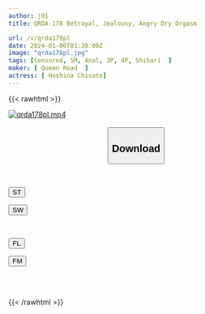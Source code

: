 ```yaml
---
author: j91
title: QRDA-178 Betrayal, Jealousy, Angry Dry Orgasm

url: /v/qrda178pl
date: 2024-01-06T01:30:00Z
image: "qrda178pl.jpg"
tags: [Censored, SM, Anal, 3P, 4P, Shibari	]
maker: [ Queen Road  ]
actress: [ Hoshina Chisato]
---
```



{{< rawhtml >}}

<div class="video" data-videoid="Qe7KbJgLBWI0bDO">
    <a href="javascript:;">
        <img src="/v/qrda178pl/qrda178pl.jpg" width="WIDTH" height="HEIGHT" alt="qrda178pl.mp4" loading="lazy">
    </a>
</div>

<script type="text/javascript" src="https://j91.asia/asset/on-demand-st.js"></script>

<br>
  <link rel="stylesheet" href="https://j91.asia/asset/bs5.css">
  
  <center>
  <button class="btn btn-primary" type="button" data-bs-toggle="collapse" data-bs-target=".multi-collapse" aria-expanded="false" aria-controls="multiCollapseExample1 multiCollapseExample2"><h2>Download</h2></button></center>
</p>
<div class="row">
  <div class="col">
    <div class="collapse multi-collapse" id="multiCollapseExample1">
      <div class="card card-body">
	      	      <br>
<div class="buttons">  
<p><a href="https://streamtape.to/v/Qe7KbJgLBWI0bDO" target="_blank"><button class="btn-hover color-3"><i class="fa fa-download"></i> ST</button></a></p>
<p><a href="https://flaswish.com/lyp9xl8al9z3" target="_blank"><button class="btn-hover color-2"><i class="fa fa-download"></i> SW</button></a></p></div>
    </div>
  </div>
</div>
  <div class="col">
    <div class="collapse multi-collapse" id="multiCollapseExample2">
      <div class="card card-body">
	      <br>
<div class="buttons">
<p><a href="javascript:;" target="_blank"><button class="btn-hover color-9"><i class="fa fa-download"></i> FL</button></a></p>
<p><a href="javascript:;" target="_blank"><button class="btn-hover color-8"><i class="fa fa-download"></i> FM</button></a></p></div>
<br><br>
      </div>
    </div>
  </div>
</div>

{{< /rawhtml >}}